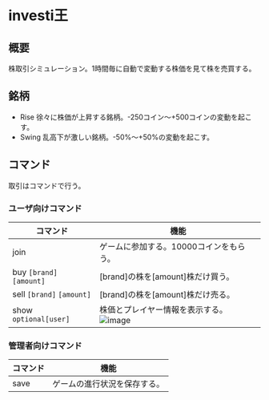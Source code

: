# investi王
## 概要
株取引シミュレーション。1時間毎に自動で変動する株価を見て株を売買する。

## 銘柄
- Rise
徐々に株価が上昇する銘柄。-250コイン～+500コインの変動を起こす。
- Swing
乱高下が激しい銘柄。-50%～+50%の変動を起こす。

## コマンド
取引はコマンドで行う。
### ユーザ向けコマンド
| コマンド | 機能 |
| --- | --- |
| join | ゲームに参加する。10000コインをもらう。 |
| buy `[brand]` `[amount]` | [brand]の株を[amount]株だけ買う。 |
| sell `[brand]` `[amount]` | [brand]の株を[amount]株だけ売る。 |
| show `optional[user]`| 株価とプレイヤー情報を表示する。 ![image](https://github.com/user-attachments/assets/f30bfe1a-87c7-4c66-a10f-dede4a65139e)|

### 管理者向けコマンド
| コマンド | 機能 |
| --- | --- |
| save | ゲームの進行状況を保存する。 |
